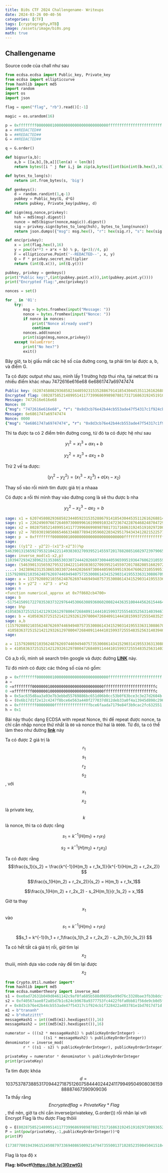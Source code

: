 ```yaml
---
title: Bi0s CTF 2024 Challengename- Writeups
date: 2024-03-26 00-40-56
categories: [CTF]
tags: [cryptography,HTB]
image: /assets/image/bi0s.png
math: true
---
```



## Challengename

Source code của chall như sau

```python
from ecdsa.ecdsa import Public_key, Private_key
from ecdsa import ellipticcurve
from hashlib import md5
import random
import os
import json

flag = open("flag", "rb").read()[:-1]

magic = os.urandom(16)

p = 0xffffffff00000001000000000000000000000000ffffffffffffffffffffffff
a = ##REDACTED##
b = ##REDACTED##
G = ##REDACTED##

q = G.order()

def bigsur(a,b):
    a,b = [[a,b],[b,a]][len(a) < len(b)]
    return bytes([i ^ j for i,j in zip(a,bytes([int(bin(int(b.hex(),16))[2:].zfill(len(f'{int(a.hex(), 16):b}'))[:len(a) - len(b)] + bin(int(b.hex(),16))[2:].zfill(len(bin(int(a.hex(), 16))[2:]))[:len(bin(int(a.hex(), 16))[2:]) - len(bin(int(b.hex(), 16))[2:])][i:i+8], 2) for i in range(0,len(bin(int(a.hex(), 16))[2:]) - len(bin(int(b.hex(), 16))[2:]),8)]) + b)])

def bytes_to_long(s):
    return int.from_bytes(s, 'big')

def genkeys():
    d = random.randint(1,q-1)
    pubkey = Public_key(G, d*G)
    return pubkey, Private_key(pubkey, d)

def sign(msg,nonce,privkey):
    hsh = md5(msg).digest()
    nunce = md5(bigsur(nonce,magic)).digest()
    sig = privkey.sign(bytes_to_long(hsh), bytes_to_long(nunce))
    return json.dumps({"msg": msg.hex(), "r": hex(sig.r), "s": hex(sig.s)})

def enc(privkey):
    x = int(flag.hex(),16)
    y = pow((x**3 + a*x + b) % p, (p+3)//4, p)
    F = ellipticcurve.Point('--REDACTED--', x, y)
    Q = F * privkey.secret_multiplier
    return (int(Q.x()), int(Q.y()))

pubkey, privkey = genkeys()
print("Public key:",(int(pubkey.point.x()),int(pubkey.point.y())))
print("Encrypted flag:",enc(privkey))

nonces = set()

for _ in '01':
    try:
        msg = bytes.fromhex(input("Message: "))
        nonce = bytes.fromhex(input("Nonce: "))
        if nonce in nonces:
            print("Nonce already used")
            continue
        nonces.add(nonce)
        print(sign(msg,nonce,privkey))
    except ValueError:
        print("No hex?")
        exit()
```

Bây giờ, ta bị giấu mất các hệ số của đường cong, ta phải tìm lại được a, b, và điểm G.

Ta có được output như sau, mình lấy 1 trường hợp thui nha, tại netcat thì ra nhiều điểm khác nhau
7472616e616e68
6e6861747a69747474

```yaml
Public key: (62074580829368582344059231535288679141854304453511261626881417078003669760040, 226249697667264697300099616199091032472367422876468248704729481898424740978)
Encrypted flag: (80287585214899514117739968699898788173171686319245191029720093652663358176191, 78593019850865466334887789419596022034295179434341282152257703613890819344938)
Message: 7472616e616e68
Nonce: 00
{"msg": "7472616e616e68", "r": "0x8d3cb76e42b44cb553ade47f54317c1f924cb1f328422a403781e1bd7017d71d", "s": "0xe0ad72631b049d0461142c9af0fa605b588d0695be99d76c3320bae3fb3b8dcf"}
Message: 6e6861747a69747474
Nonce: 0000
{"msg": "6e6861747a69747474", "r": "0x8d3cb76e42b44cb553ade47f54317c1f924cb1f328422a403781e1bd7017d71d", "s": "0xf40567aae8f2a85d7b1c624cb9678a9377753fc4422f6fa0bb81f56de9cb0d5f"}

```

Thì ta được ta có 2 điểm trên đường cong, từ đó ta có được hệ như sau

$$y_1^2 = x_1^3 + ax_1 + b$$

$$y_2^2 = x_2^3 + ax_2 + b$$

Trừ 2 vế ta được:

$$(y_1^2 - y_2^2) = (x_1^3 - x_2^3) + a(x_1 - x_2)$$

Thay số vào rồi mình tìm được giá trị a nhaaa

Có được a rồi thì mình thay vào đường cong là sẽ thu được b nha

$$y_2^2 - x_2^3 - ax_2 = b$$

```yaml
sage: x1 = 62074580829368582344059231535288679141854304453511261626881417078003669760040
sage: y1 = 226249697667264697300099616199091032472367422876468248704729481898424740978
sage: x2 = 80287585214899514117739968699898788173171686319245191029720093652663358176191
sage: y2 = 78593019850865466334887789419596022034295179434341282152257703613890819344938
sage: p  = 0xffffffff00000001000000000000000000000000ffffffffffffffffffffffff
sage:
sage: ((y1^2 - y2^2)-(x1^3-x2^3))%p
54639013156592795321042211493830327093952145597201788208516029723979065248453
sage: inverse_mod(x1-x2,p)
110394729342389623135386530330724442026697300440596599519364760623105599517533
sage: (54639013156592795321042211493830327093952145597201788208516029723979065248453*110394729
....: 342389623135386530330724442026697300440596599519364760623105599517533)%p
115792089210356248762697446949407573530086143415290314195533631308867097853948
sage: a = 115792089210356248762697446949407573530086143415290314195533631308867097853948
sage: b = y2^2 - x2^3 - a*x2
sage: n
<function numerical_approx at 0x7f8602cb4700>
sage: b
-517541509172278353837322976445306630893606020082443635100444562615446483964660266092691083682905263177697996252260475724215503247617815238531561262586484929690043313108695439871968309220258853078678068617527449419818350910053664095
sage: b%p
41058363725152142129326129780047268409114441015993725554835256314039467401291
sage: b = 41058363725152142129326129780047268409114441015993725554835256314039467401291
sage: a,b
(115792089210356248762697446949407573530086143415290314195533631308867097853948,
 41058363725152142129326129780047268409114441015993725554835256314039467401291)
sage:
```

```yaml
a = 115792089210356248762697446949407573530086143415290314195533631308867097853948
b = 41058363725152142129326129780047268409114441015993725554835256314039467401291
```

Có a,b rồi, mình sẽ search trên google và được đường [**LINK**](https://neuromancer.sk/std/secg/secp256r1) này.

Từ đó mình có được các thông số của nó gồm:

```python
p = 0xffffffff00000001000000000000000000000000ffffffffffffffffffffffff
a =
0 =xffffffff00000001000000000000000000000000fffffffffffffffffffffffc
0 =xffffffff00000001000000000000000000000000fffffffffffffffffffffffc
b = 0x5ac635d8aa3a93e7b3ebbd55769886bc651d06b0cc53b0f63bce3c3e27d2604b
G = (0x6b17d1f2e12c4247f8bce6e563a440f277037d812deb33a0f4a13945d898c296, 0x4fe342e2fe1a7f9b8ee7eb4a7c0f9e162bce33576b315ececbb6406837bf51f5)
n = 0xffffffff00000000ffffffffffffffffbce6faada7179e84f3b9cac2fc632551
h = 0x1
```

Bài này thuộc dạng ECDSA with repeat Nonce, thì để repeat được nonce, ta chỉ cần nhập nonce thứ nhất là `00` và nonce thứ hai là `0000`. Từ đó, ta có thể làm theo như đường [**link**](https://crypto.stackexchange.com/questions/71764/is-it-safe-to-reuse-a-ecdsa-nonce-for-two-signatures-if-the-public-keys-are-diff) này

Ta có được 2 giá trị là $$r_1$$ $$s_1$$ $$r_2$$ $$s_2$$, với $$x_1$$ $$x_2$$ là private key, $$k$$ là nonce, thì ta có được rằng

$$s_1 = k^{-1}(H(m_1) + r_1x_1)$$

$$s_2 = k^{-1}(H(m_2) + r_2x_2)$$

Ta có được rằng
$$\frac{s_1}{s_2} = \frac{k^{-1}(H(m_1) + r_1x_1)}{k^{-1}(H(m_2) + r_2x_2)}
$$

$$\frac{s_1(H(m_2) + r_2x_2)}{s_2} = H(m_1) + r_1x_1$$

$$\frac{s_1(H(m_2) + r_2x_2) - s_2H(m_1)}{r_1s_2} = x_1$$

Giờ ta thay $$x_1$$ vào $$s_1 = k^{-1}(H(m_1) + r_1x_1)$$

$$s_1 = k^{-1}(h_1 + r_1\frac{s_1(h_2 + r_2x_2) - s_2h_1}{r_1s_2})
$$

Ta có hết tất cả giá trị rồi, giờ tìm lại $$x_2$$ thuiii, mình dựa vào code này để tìm lại được $$x_2$$

```python
from Crypto.Util.number import*
from hashlib import md5
from ecdsa.numbertheory import inverse_mod
s1 = 0xe0ad72631b049d0461142c9af0fa605b588d0695be99d76c3320bae3fb3b8dcf
s2 = 0xf40567aae8f2a85d7b1c624cb9678a9377753fc4422f6fa0bb81f56de9cb0d5f
r = 0x8d3cb76e42b44cb553ade47f54317c1f924cb1f328422a403781e1bd7017d71d
m1 = b"trananh"
m2 = b"nhatzittt"
messageHash1 = int((md5(m1).hexdigest()),16)
messageHash2 = int((md5(m2).hexdigest()),16)

numerator = (((s2 * messageHash1) % publicKeyOrderInteger) -
                 ((s1 * messageHash2) % publicKeyOrderInteger))
denominator = inverse_mod(
        r * ((s1 - s2) % publicKeyOrderInteger), publicKeyOrderInteger)

privateKey = numerator * denominator % publicKeyOrderInteger
print(privateKey)
```

Ta tìm được khóa $$d = 103753787388531709442718751260758444024424117994950490803615988887467390909036$$
Ta thấy rằng $$Encrypted flag = Private Key*Flag$$, thế nên, giờ ta chỉ cần inverse(privatekey, G.order()) rồi nhân lại với Encrypt Flag là thu được Flag thôiii

```python
Q = E(80287585214899514117739968699898788173171686319245191029720093652663358176191, 78593019850865466334887789419596022034295179434341282152257703613890819344938)
P = int(pow(privateKey,-1,publicKeyOrderInteger))*Q
print(P)
```

```python
(173877001943961524508797336940865009214794735500137102852359845041518430077 : 105483079702178112911417165737195582105029489466258484095154775234948912280405 : 1)
```

Flag là tọa độ x

**Flag: bi0sctf{https://bit.ly/3I0zwtG}**